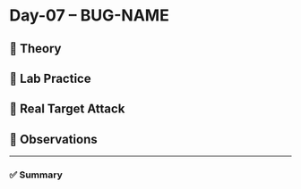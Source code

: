 # Day-07 – BUG-NAME

## 📘 Theory

## 🧪 Lab Practice

## 🎯 Real Target Attack

## 🧠 Observations

---

### ✅ Summary
